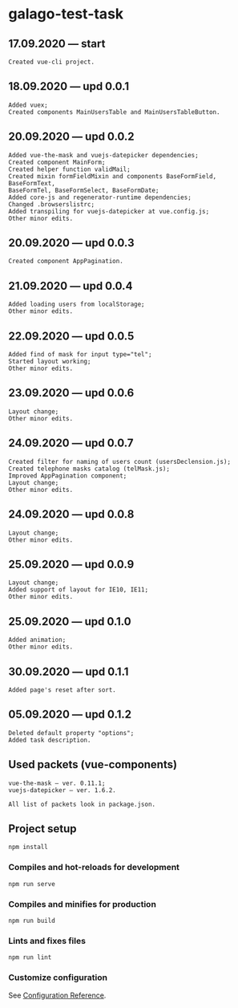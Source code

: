 # galago-test-task

## 17.09.2020 — start
```
Created vue-cli project.
```

## 18.09.2020 — upd 0.0.1
```
Added vuex;
Created components MainUsersTable and MainUsersTableButton.
```

## 20.09.2020 — upd 0.0.2
```
Added vue-the-mask and vuejs-datepicker dependencies;
Created component MainForm;
Created helper function validMail;
Created mixin formFieldMixin and components BaseFormField, BaseFormText,
BaseFormTel, BaseFormSelect, BaseFormDate;
Added core-js and regenerator-runtime dependencies;
Changed .browserslistrc;
Added transpiling for vuejs-datepicker at vue.config.js;
Other minor edits.
```
## 20.09.2020 — upd 0.0.3
```
Created component AppPagination.
```
## 21.09.2020 — upd 0.0.4
```
Added loading users from localStorage;
Other minor edits.
```
## 22.09.2020 — upd 0.0.5
```
Added find of mask for input type="tel";
Started layout working;
Other minor edits.
```
## 23.09.2020 — upd 0.0.6
```
Layout change;
Other minor edits.
```
## 24.09.2020 — upd 0.0.7
```
Created filter for naming of users count (usersDeclension.js);
Created telephone masks catalog (telMask.js);
Improved AppPagination component;
Layout change;
Other minor edits.
```
## 24.09.2020 — upd 0.0.8
```
Layout change;
Other minor edits.
```
## 25.09.2020 — upd 0.0.9
```
Layout change;
Added support of layout for IE10, IE11;
Other minor edits.
```
## 25.09.2020 — upd 0.1.0
```
Added animation;
Other minor edits.
```
## 30.09.2020 — upd 0.1.1
```
Added page's reset after sort.
```
## 05.09.2020 — upd 0.1.2
```
Deleted default property "options";
Added task description.
```
## Used packets (vue-components)
```
vue-the-mask — ver. 0.11.1;
vuejs-datepicker — ver. 1.6.2.

All list of packets look in package.json.
```

## Project setup
```
npm install
```

### Compiles and hot-reloads for development
```
npm run serve
```

### Compiles and minifies for production
```
npm run build
```

### Lints and fixes files
```
npm run lint
```

### Customize configuration
See [Configuration Reference](https://cli.vuejs.org/config/).

